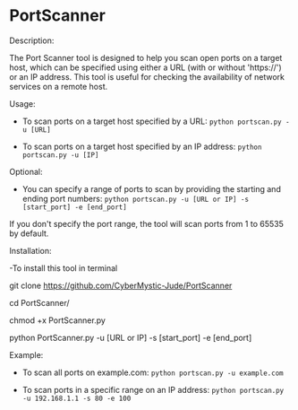 # PortScanner

Description:

The Port Scanner tool is designed to help you scan open ports on a target host, which can be specified using either a URL (with or without 'https://') or an IP address. This tool is useful for checking the availability of network services on a remote host.

Usage:
- To scan ports on a target host specified by a URL: 
  `python portscan.py -u [URL]`

- To scan ports on a target host specified by an IP address:
  `python portscan.py -u [IP]`

Optional:
- You can specify a range of ports to scan by providing the starting and ending port numbers:
  `python portscan.py -u [URL or IP] -s [start_port] -e [end_port]`

If you don't specify the port range, the tool will scan ports from 1 to 65535 by default.

Installation:

-To install this tool in terminal

git clone https://github.com/CyberMystic-Jude/PortScanner

cd PortScanner/

chmod +x PortScanner.py 

python PortScanner.py -u [URL or IP] -s [start_port] -e [end_port]



Example:
- To scan all ports on example.com:
  `python portscan.py -u example.com`

- To scan ports in a specific range on an IP address:
  `python portscan.py -u 192.168.1.1 -s 80 -e 100`
